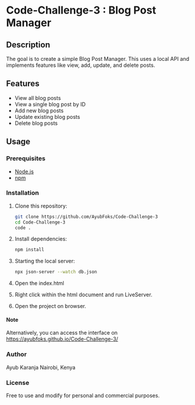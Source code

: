# Code-Challenge-3 : Blog Post Manager

## Description

The goal is to create a simple Blog Post Manager. This uses a local API and implements features like view, add, update, and delete posts. 

## Features

- View all blog posts
- View a single blog post by ID
- Add new blog posts
- Update existing blog posts
- Delete blog posts

## Usage

### Prerequisites

- [Node.js](https://nodejs.org/)
- [npm](https://www.npmjs.com/)


### Installation

1. Clone this repository:

   ```sh
   git clone https://github.com/AyubFoks/Code-Challenge-3
   cd Code-Challenge-3
   code .
   ```

2. Install dependencies:

   ```sh
   npm install
   ```

3. Starting the local server:

   ```sh
   npx json-server --watch db.json
   ```

4. Open the index.html

5. Right click within the html document and run LiveServer.

6. Open the project on browser. 


#### Note
Alternatively, you can access the interface on https://ayubfoks.github.io/Code-Challenge-3/


### Author
Ayub Karanja
Nairobi, Kenya

### License
Free to use and modify for personal and commercial purposes.